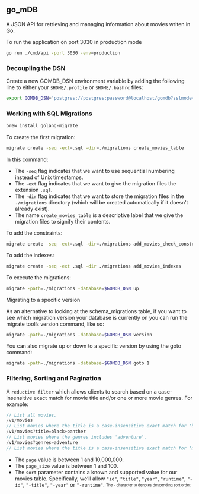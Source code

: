 ## go_mDB
A JSON API for retrieving and managing information about movies writen in Go.

To run the application on port 3030 in production mode
```bash
go run ./cmd/api -port 3030 -env=production
```

### Decoupling the DSN
Create a new GOMDB_DSN environment variable by adding the following line to either your `$HOME/.profile` or `$HOME/.bashrc` files:
```bash
export GOMDB_DSN='postgres://postgres:password@localhost/gomdb?sslmode=disable'
```
### Working with SQL Migrations
```bash
brew install golang-migrate
```
To create the first migration:
```bash
migrate create -seq -ext=.sql -dir=./migrations create_movies_table
```
In this command:
* The `-seq` flag indicates that we want to use sequential numbering instead of Unix timestamps.
* The `-ext` flag indicates that we want to give the migration files the extension `.sql`.
* The `-dir` flag indicates that we want to store the migration files in the `./migrations`
directory (which will be created automatically if it doesn’t already exist).
* The name `create_movies_table` is a descriptive label that we give the migration files to signify their contents.

To add the constraints:
```bash
migrate create -seq -ext=.sql -dir=./migrations add_movies_check_constraints
```

To add the indexes:
```bash
migrate create -seq -ext .sql -dir ./migrations add_movies_indexes
```

To execute the migrations:
```bash
migrate -path=./migrations -database=$GOMDB_DSN up
```

Migrating to a specific version

As an alternative to looking at the schema_migrations table, if you want to see which migration version your database is currently on you can run the migrate tool’s version command, like so:
```bash
migrate -path=./migrations -database=$GOMDB_DSN version
```
You can also migrate up or down to a specific version by using the goto command:
```bash
migrate -path=./migrations -database=$GOMDB_DSN goto 1
```

### Filtering, Sorting and Pagination
A `reductive filter` which allows clients to search based on a case- insensitive exact match for movie title and/or one or more movie genres. For example:
```go
// List all movies.
/v1/movies
// List movies where the title is a case-insensitive exact match for 'black panther'.
/v1/movies?title=black+panther
// List movies where the genres includes 'adventure'.
/v1/movies?genres=adventure
// List movies where the title is a case-insensitive exact match for 'moana' AND the // genres include both 'animation' AND 'adventure'. /v1/movies?title=moana&genres=animation,adventure
```

* The `page` value is between 1 and 10,000,000.
* The `page_size` value is between 1 and 100.
* The `sort` parameter contains a known and supported value for our movies table. Specifically, we’ll allow `"id"`, `"title"`, `"year"`, `"runtime"`, `"-id"`, `"-title"`, `"-year"` or `"-runtime"`.
<sub><sup>The `-` character to denotes descending sort order.<sub><sup>